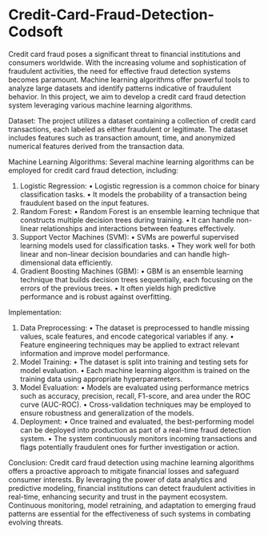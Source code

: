 # Credit-Card-Fraud-Detection-Codsoft
Credit card fraud poses a significant threat to financial institutions and consumers worldwide. With the increasing volume and sophistication of fraudulent activities, the need for effective fraud detection systems becomes paramount. Machine learning algorithms offer powerful tools to analyze large datasets and identify patterns indicative of fraudulent behavior. In this project, we aim to develop a credit card fraud detection system leveraging various machine learning algorithms.

Dataset: The project utilizes a dataset containing a collection of credit card transactions, each labeled as either fraudulent or legitimate. The dataset includes features such as transaction amount, time, and anonymized numerical features derived from the transaction data.

Machine Learning Algorithms: Several machine learning algorithms can be employed for credit card fraud detection, including:
1.	Logistic Regression:
•	Logistic regression is a common choice for binary classification tasks.
•	It models the probability of a transaction being fraudulent based on the input features.
2.	Random Forest:
•	Random Forest is an ensemble learning technique that constructs multiple decision trees during training.
•	It can handle non-linear relationships and interactions between features effectively.
3.	Support Vector Machines (SVM):
•	SVMs are powerful supervised learning models used for classification tasks.
•	They work well for both linear and non-linear decision boundaries and can handle high-dimensional data efficiently.
4.	Gradient Boosting Machines (GBM):
•	GBM is an ensemble learning technique that builds decision trees sequentially, each focusing on the errors of the previous trees.
•	It often yields high predictive performance and is robust against overfitting.

Implementation:
1.	Data Preprocessing:
•	The dataset is preprocessed to handle missing values, scale features, and encode categorical variables if any.
•	Feature engineering techniques may be applied to extract relevant information and improve model performance.
2.	Model Training:
•	The dataset is split into training and testing sets for model evaluation.
•	Each machine learning algorithm is trained on the training data using appropriate hyperparameters.
3.	Model Evaluation:
•	Models are evaluated using performance metrics such as accuracy, precision, recall, F1-score, and area under the ROC curve (AUC-ROC).
•	Cross-validation techniques may be employed to ensure robustness and generalization of the models.
4.	Deployment:
•	Once trained and evaluated, the best-performing model can be deployed into production as part of a real-time fraud detection system.
•	The system continuously monitors incoming transactions and flags potentially fraudulent ones for further investigation or action.

Conclusion: Credit card fraud detection using machine learning algorithms offers a proactive approach to mitigate financial losses and safeguard consumer interests. By leveraging the power of data analytics and predictive modeling, financial institutions can detect fraudulent activities in real-time, enhancing security and trust in the payment ecosystem. Continuous monitoring, model retraining, and adaptation to emerging fraud patterns are essential for the effectiveness of such systems in combating evolving threats.

